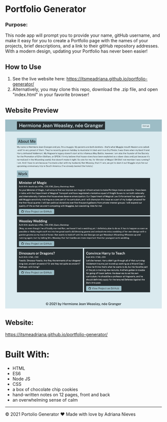 # Portfolio Generator

### Purpose:
This node app will prompt you to provide your name, gitHub username, and make it easy for you to create a Portfolio page with the names of your projects, brief descriptions, and a link to their gitHub repository addresses. With a modern design, updating your Portfolio has never been easier!

## How to Use

1. See the live website here: https://itsmeadriana.github.io/portfolio-generator/
2. Alternatively, you may clone this repo, download the .zip file, and open "index.html" in your favorite browser!

## Website Preview

![alt text](https://github.com/itsmeadriana/portfolio-generator/blob/main/Hermione%20Granger%20portfolio.png?raw=true)

## Website:

https://itsmeadriana.github.io/portfolio-generator/

# Built With:

- HTML
- ES6
- Node JS
- CSS
- a box of chocolate chip cookies
- hand-written notes on 12 pages, front and back
- an overwhelming sense of calm

---

© 2021 Portolio Generator
❤️ Made with love by Adriana Nieves
